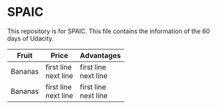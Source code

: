 # SPAIC
This repository is for SPAIC. This file contains the information of the 60 days of Udacity.


| Fruit         | Price                   | Advantages              |
| ------------- | ----------------------- | ----------------------- |
| Bananas       | first line<br>next line | first line<br>next line |
| Bananas       | first line<br>next line | first line<br>next line |
